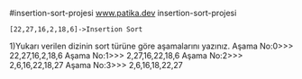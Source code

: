  #insertion-sort-projesi
www.patika.dev insertion-sort-projesi
 
    [22,27,16,2,18,6]->Insertion Sort
   1)Yukarı verilen dizinin sort türüne göre aşamalarını yazınız.
   Aşama No:0>>>  22,27,16,2,18,6
   Aşama No:1>>>   2,27,16,22,18,6
   Aşama No:2>>>   2,6,16,22,18,27
   Aşama No:3>>>   2,6,16,18,22,27
                   
   
